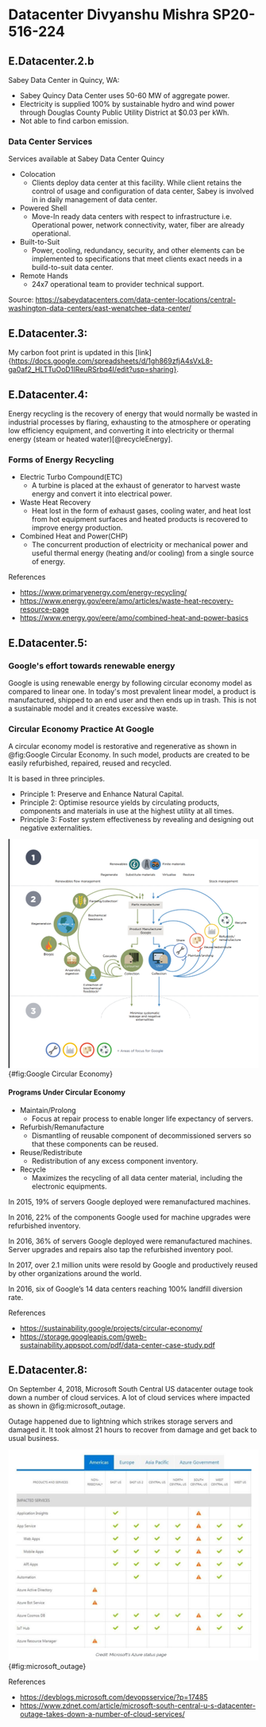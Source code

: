 # Datacenter Divyanshu Mishra SP20-516-224 

## E.Datacenter.2.b

Sabey Data Center in Quincy, WA:

* Sabey Quincy Data Center uses 50-60 MW of aggregate power.
* Electricity is supplied 100% by sustainable hydro and wind power 
  through Douglas County Public Utility District at $0.03 per kWh.
* Not able to find carbon emission. 

### Data Center Services

Services available at Sabey Data Center Quincy

* Colocation
    * Clients deploy data center at this facility. While client retains the control of 
      usage and configuration of data center, Sabey is involved in in daily management 
      of data center.  
* Powered Shell
    * Move-In ready data centers with respect to infrastructure i.e. Operational power,
      network connectivity, water, fiber are already operational.
* Built-to-Suit
    * Power, cooling, redundancy, security, and other elements can be implemented to 
      specifications that meet clients exact needs in a build-to-suit data center.
* Remote Hands
    * 24x7 operational team to provider technical support.

Source: <https://sabeydatacenters.com/data-center-locations/central-washington-data-centers/east-wenatchee-data-center/>

## E.Datacenter.3:

My carbon foot print is updated in this [link] {https://docs.google.com/spreadsheets/d/1gh869zfjA4sVxL8-ga0af2_HLTTuOoD1IReuRSrbq4I/edit?usp=sharing}.

## E.Datacenter.4:

Energy recycling is the recovery of energy that would normally be wasted in industrial 
processes by flaring, exhausting to the atmosphere or operating low efficiency equipment, 
and converting it into electricity or thermal energy (steam or heated water)[@recycleEnergy].

### Forms of Energy Recycling

* Electric Turbo Compound(ETC)
    * A turbine is placed at the exhaust of generator to harvest waste energy and convert it into 
      electrical power.  
* Waste Heat Recovery
    * Heat lost in the form of exhaust gases, cooling water, and heat lost from hot equipment surfaces 
      and heated products is recovered to improve energy production.
* Combined Heat and Power(CHP)
    * The concurrent production of electricity or mechanical power and useful thermal energy 
      (heating and/or cooling) from a single source of energy.

References

* <https://www.primaryenergy.com/energy-recycling/>
* <https://www.energy.gov/eere/amo/articles/waste-heat-recovery-resource-page>
* <https://www.energy.gov/eere/amo/combined-heat-and-power-basics>

## E.Datacenter.5:

### Google's effort towards renewable energy

Google is using renewable energy by following circular economy model as compared to linear one. In 
today's most prevalent linear model, a product is manufactured, shipped to an end user and then ends
up in trash. This is not a sustainable model and it creates excessive waste.

### Circular Economy Practice At Google

A circular economy model is restorative and regenerative as shown in @fig:Google Circular Economy. 
In such model, products are created to be easily refurbished, repaired, reused and recycled.

It is based in three principles.

* Principle 1: Preserve and Enhance Natural Capital.
* Principle 2: Optimise resource yields by circulating products, components and materials in use 
  at the highest utility at all times.
* Principle 3: Foster system effectiveness by revealing and designing out negative externalities.  

![Google Circular Economy](images/Google_Circular_Economy.png){#fig:Google Circular Economy} 

#### Programs Under Circular Economy

* Maintain/Prolong
    * Focus at repair process to enable longer life expectancy of servers.
* Refurbish/Remanufacture
    * Dismantling of reusable component of decommissioned servers so that these components can be
      reused.
* Reuse/Redistribute
    * Redistribution of any excess component inventory.
* Recycle
    * Maximizes the recycling of all data center material, including the electronic equipments. 

In 2015, 19% of servers Google deployed were remanufactured machines. 

In 2016, 22% of the components Google used for machine upgrades were refurbished inventory.

In 2016, 36% of servers Google deployed were remanufactured machines. Server upgrades and repairs also 
tap the refurbished inventory pool.

In 2017, over 2.1 million units were resold by Google and productively reused by other organizations 
around the world.

In 2016, six of Google’s 14 data centers reaching 100% landfill diversion rate.

References

* <https://sustainability.google/projects/circular-economy/>
* <https://storage.googleapis.com/gweb-sustainability.appspot.com/pdf/data-center-case-study.pdf>

## E.Datacenter.8:

On September 4, 2018, Microsoft South Central US datacenter outage took down a number of cloud services.
A lot of cloud services where impacted as shown in @fig:microsoft_outage.

Outage happened due to lightning which strikes storage servers and damaged it. It took almost 21 hours 
to recover from damage and get back to usual business. 

![Microsoft Outage](images/microsoft_outage.png){#fig:microsoft_outage}  

References

* <https://devblogs.microsoft.com/devopsservice/?p=17485>
* <https://www.zdnet.com/article/microsoft-south-central-u-s-datacenter-outage-takes-down-a-number-of-cloud-services/>